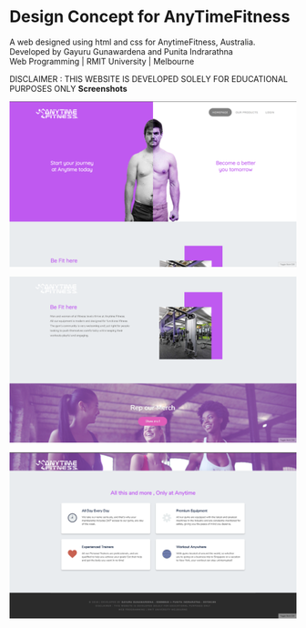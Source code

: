 # Design Concept for AnyTimeFitness
A web designed using html and css for AnytimeFitness, Australia. </br>
Developed by Gayuru Gunawardena and Punita Indrarathna </br> Web Programming | RMIT University | Melbourne

DISCLAIMER : THIS WEBSITE IS DEVELOPED SOLELY FOR EDUCATIONAL PURPOSES ONLY
<b>Screenshots </b> 

![Screenshot](/screenshots/1.jpg?raw=true "LandingPage")

![Screenshot](/screenshots/2.jpg?raw=true "LandingPage")

![Screenshot](/screenshots/3.jpg?raw=true "LandingPage")
